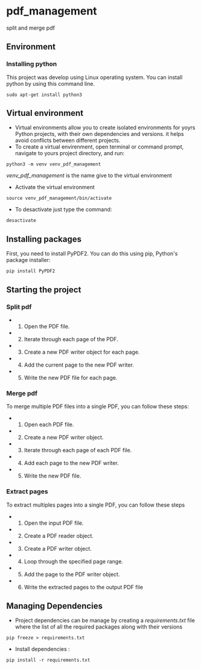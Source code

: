 # pdf_management
split and merge pdf

## Environment
### Installing python
This project was develop using Linux operating system. You can install python by using this command line.
```shell
sudo apt-get install python3
```
## Virtual environment
- Virtual environments allow you to create isolated environments for yoyrs Python projects, with their own dependencies and versions. it helps avoid conflicts between different projects.
- To create a virtual envirenment, open terminal or command prompt, navigate to yours project directory, and run:
```shell
python3 -m venv venv_pdf_management
```
*venv_pdf_management* is the name give to the virtual environment
- Activate the virtual environment
```shell
source venv_pdf_management/bin/activate
```
- To desactivate just type the command:
```shell
desactivate
```
## Installing packages
First, you need to install PyPDF2. You can do this using pip, Python's package installer:
```shell
pip install PyPDF2
```
## Starting the project
### Split pdf
- 1) Open the PDF file.
- 2) Iterate through each page of the PDF.
- 3) Create a new PDF writer object for each page.
- 4) Add the current page to the new PDF writer.
- 5) Write the new PDF file for each page.

### Merge pdf
To merge multiple PDF files into a single PDF, you can follow these steps:

- 1) Open each PDF file.
- 2) Create a new PDF writer object.
- 3) Iterate through each page of each PDF file.
- 4) Add each page to the new PDF writer.
- 5) Write the new PDF file.


### Extract pages
To extract multiples pages into a single PDF, you can follow these steps

- 1) Open the input PDF file.
- 2) Create a PDF reader object.
- 3) Create a PDF writer object.
- 4) Loop through the specified page range.
- 5) Add the page to the PDF writer object.
- 6) Write the extracted pages to the output PDF file

## Managing Dependencies

- Project dependencies can be manage by creating a *requirements.txt* file where the list of all the required packages along with their versions
```shell 
pip freeze > requirements.txt
```
- Install dependencies : 
```shell 
pip install -r requirements.txt
```